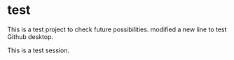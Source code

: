 # test

This is a test project to check future possibilities.
modified a new line to test Github desktop.

This is a test session.

